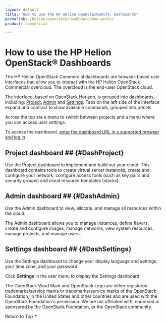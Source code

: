 ```yaml
---
layout: default
title: "How to use the HP Helion OpenStack&#174; Dashboards"
permalink: /helion/openstack/dashboard/how-works/
product: commercial

---
```

<!--PUBLISHED-->



<script> 

function PageRefresh { 
onLoad="window.refresh"
}

PageRefresh();

</script>


<!-- Hide until use cases are official
<p style="font-size: small;"> <a href="/helion/openstack/dashboard/admin/">&#9664; PREV</a> | <a href="/helion/openstack/manage/">&#9650; UP</a> | <a href="/helion/openstack/dashboard/users/">NEXT &#9654;</a> </p>
-->
# How to use the HP Helion OpenStack&reg; Dashboards

The HP Helion OpenStack Commercial dashboards are browser-based user interfaces that allow you to interact with the HP Helion OpenStack Commercial overcloud. The overcloud is the end-user OpenStack cloud.  

The interface, based on OpenStack Horizon, is grouped into dashboards, including: [Project](#DashProject), [Admin](#DashAdmin) and [Settings](#DashSettings). Tabs on the left side of the interface expand and contract to show available commands, grouped into *panels*. 

<!-- Need new
<img src="media/HorizonCommunity.png" alt="" width="600" />
-->

Across the top are a menu to switch between projects and a menu where you can access user settings.

<!--
How you interact with your network environment depends upon your user type, either an [administrative user (admin)](/helion/openstack/dashboard/admin/) or a [non-administrative user (user)](/helion/openstack/dashboard/users/).
-->
To access the dashboard, [enter the dashboard URL in a supported browser and log in](/helion/openstack/dashboard/login/). 

## Project dashboard ## {#DashProject}

Use the Project dashboard to implement and build out your cloud. This dashboard contains tools to create virtual server instances, create and configure your network, configure access tools (such as key pairs and security groups) and cloud resource templates (stacks).

## Admin dashboard ## {#DashAdmin}

Use the Admin dashboard to view, allocate, and manage all resources within the cloud.

The Admin dashboard allows you to manage instances, define flavors, create and configure images, manage networks, view system resources, manage projects, and manage users.

## Settings dashboard ## {#DashSettings}

Use the Settings dashboard to change your display language and settings, your time zone, and your password.
 
Click **Settings** in the user menu to display the Settings dashboard. 

The OpenStack Word Mark and OpenStack Logo are either registered trademarks/service marks or trademarks/service marks of the OpenStack Foundation, in the United States and other countries and are used with the OpenStack Foundation's permission. We are not affiliated with, endorsed or sponsored by the OpenStack Foundation, or the OpenStack community.

 <a href="#top" style="padding:14px 0px 14px 0px; text-decoration: none;"> Return to Top &#8593; </a>


